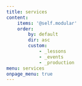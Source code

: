 ```yaml
---
title: services
content:
    items: '@self.modular'
    order:
        by: default
        dir: asc
        custom:
            - _lessons
            - _events
            - _production
menu: services
onpage_menu: true
---
```


